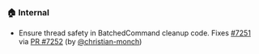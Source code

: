 ### 🏠 Internal

- Ensure thread safety in BatchedCommand cleanup code. Fixes [#7251](https://github.com/datalad/datalad/issues/7251) via [PR #7252](https://github.com/datalad/datalad/pull/7252) (by [@christian-monch](https://github.com/christian-monch))
